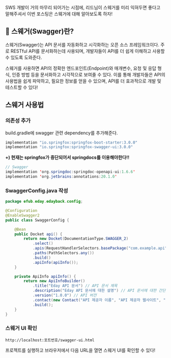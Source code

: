 SWS 개발이 거의 마무리 되어가는 시점에, 리드님이 스웨거를 미리 익혀두면 좋다고 말해주셔서 이번 포스팅은 스웨거에 대해 알아보도록 하자!

## 📝 스웨거(Swagger)란?

스웨거(Swagger)는 API 문서를 자동화하고 시각화하는 오픈 소스 프레임워크이다. 주로 RESTful API를 문서화하는데 사용되며, 개발자들이 API를 더 쉽게 이해하고 사용할 수 있도록 도와준다.

스웨거를 사용하면 API의 정확한 엔드포인트(Endpoint)와 매개변수, 요청 및 응답 형식, 인증 방법 등을 문서화하고 시각적으로 보여줄 수 있다. 이를 통해 개발자들은 API의 사용법을 쉽게 파악하고, 필요한 정보를 얻을 수 있으며, API를 더 효과적으로 개발 및 테스트할 수 있다!

## 스웨거 사용법

### 의존성 추가
build.gradle에 swagger 관련 dependency를 추가해준다.
```java
implementation "io.springfox:springfox-boot-starter:3.0.0"
implementation "io.springfox:springfox-swagger-ui:3.0.0"
```

**+) 현재는 springfox가 중단되어서 springdocs를 이용해야한다!!**
```java
// Swagger
implementation 'org.springdoc:springdoc-openapi-ui:1.6.6'
implementation 'org.jetbrains:annotations:20.1.0'
```

### SwaggerConfig.java 작성
```java
package efub.eday.edayback.config;

@Configuration
@EnableSwagger2
public class SwaggerConfig {

	@Bean
	public Docket api() {
		return new Docket(DocumentationType.SWAGGER_2)
			.select()
			.apis(RequestHandlerSelectors.basePackage("com.example.api")) // API 컨트롤러가 있는 패키지 지정
			.paths(PathSelectors.any())
			.build()
			.apiInfo(apiInfo());
	}

	private ApiInfo apiInfo() {
		return new ApiInfoBuilder()
			.title("Eday API 문서") // API 문서 제목
			.description("Eday API 문서에 대한 설명") // API 문서에 대한 간단한 설명
			.version("1.0.0") // API 버전
			.contact(new Contact("API 제공자 이름", "API 제공자 웹사이트", "API 제공자 이메일"))
			.build();
	}
}

```

### 스웨거 UI 확인
```
http://localhost:포트번호/swagger-ui.html
```
프로젝트를 실행하고 브라우저에서 다음 URL을 열면 스웨거 UI를 확인할 수 있다!
